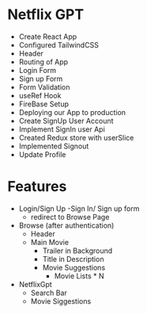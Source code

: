# Netflix GPT

- Create React App
- Configured TailwindCSS
- Header
- Routing of App
- Login Form
- Sign up Form
- Form Validation
- useRef Hook
- FireBase Setup
- Deploying our App to production
- Create SignUp User Account
- Implement SignIn user Api
- Created Redux store with userSlice
- Implemented Signout
- Update Profile

# Features
- Login/Sign Up
    -Sign In/ Sign up form
    - redirect to Browse Page
- Browse (after authentication)
    - Header
    - Main Movie 
        - Trailer in Background
        - Title in Description
        - Movie Suggestions
            - Movie Lists * N
- NetflixGpt
    - Search Bar
    - Movie Siggestions